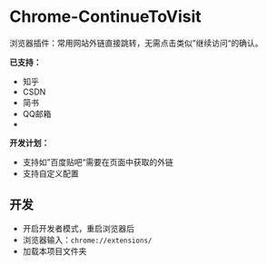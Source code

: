 # Chrome-ContinueToVisit

浏览器插件：常用网站外链直接跳转，无需点击类似”继续访问“的确认。

**已支持：**

- 知乎
- CSDN
- 简书
- QQ邮箱
- 

**开发计划：**

- 支持如”百度贴吧“需要在页面中获取的外链
- 支持自定义配置

## 开发

- 开启开发者模式，重启浏览器后
- 浏览器输入：`chrome://extensions/`
- 加载本项目文件夹